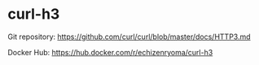 # curl-h3

Git repository: https://github.com/curl/curl/blob/master/docs/HTTP3.md

Docker Hub: https://hub.docker.com/r/echizenryoma/curl-h3
